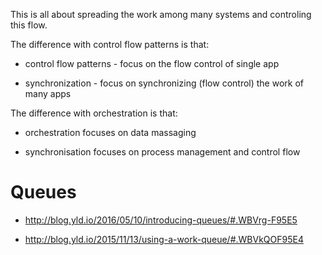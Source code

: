 This is all about spreading the work among many systems and controling this flow.

The difference with control flow patterns is that:

* control flow patterns - focus on the flow control of single app 

* synchronization - focus on synchronizing (flow control) the work of many apps

The difference with orchestration is that:

* orchestration focuses on data massaging

* synchronisation focuses on process management and control flow 


# Queues

* http://blog.yld.io/2016/05/10/introducing-queues/#.WBVrg-F95E5

* http://blog.yld.io/2015/11/13/using-a-work-queue/#.WBVkQOF95E4